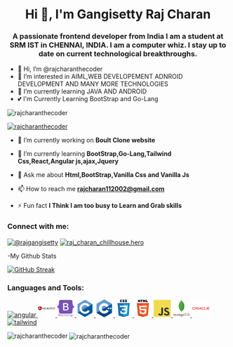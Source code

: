 <h1 align="center">Hi 👋, I'm Gangisetty Raj Charan</h1>
<h3 align="center">A passionate frontend developer from India I am a student at SRM IST in CHENNAI, INDIA. I am a computer whiz. I stay up to date on current technological breakthroughs.</h3>

- 👋 Hi, I’m @rajcharanthecoder
- 👀 I’m interested in AIML,WEB DEVELOPEMENT ADNROID DEVELOPMENT AND MANY MORE TECHNOLOGIES
- 🌱 I’m currently learning JAVA AND ANDROID
- 💕 I'm Currently Learning BootStrap and Go-Lang



<p align="left"> <img src="https://komarev.com/ghpvc/?username=rajcharanthecoder&label=Profile%20views&color=0e75b6&style=flat" alt="rajcharanthecoder" /> </p>

<p align="left"> <a href="https://github.com/ryo-ma/github-profile-trophy"><img src="https://github-profile-trophy.vercel.app/?username=rajcharanthecoder" alt="rajcharanthecoder" /></a> </p>


- 🔭 I’m currently working on **Boult Clone website**

- 🌱 I’m currently learning **BootStrap,Go-Lang,Tailwind Css,React,Angular js,ajax,Jquery**

- 💬 Ask me about **Html,BootStrap,Vanilla Css and Vanilla Js**

- 📫 How to reach me **rajcharan112002@gmail.com**

- ⚡ Fun fact **I Think I am too busy to Learn and Grab skills**

<h3 align="left">Connect with me:</h3>
<p align="left">
<a href="https://twitter.com/@rajgangisetty" target="blank"><img align="center" src="https://raw.githubusercontent.com/rahuldkjain/github-profile-readme-generator/master/src/images/icons/Social/twitter.svg" alt="@rajgangisetty" height="30" width="40" /></a>
<a href="https://instagram.com/raj_charan_chillhouse.hero" target="blank"><img align="center" src="https://raw.githubusercontent.com/rahuldkjain/github-profile-readme-generator/master/src/images/icons/Social/instagram.svg" alt="raj_charan_chillhouse.hero" height="30" width="40" /></a>
</p>

-My Github Stats

[![GitHub Streak](http://github-readme-streak-stats.herokuapp.com?user=rajcharanthecoder&theme=dark&border_radius=6.1&date_format=M%20j%5B%2C%20Y%5D&border=3ADD00)](https://git.io/streak-stats)

<h3 align="left">Languages and Tools:</h3>
<p align="left"> <a href="https://angular.io" target="_blank" rel="noreferrer"> <img src="https://angular.io/assets/images/logos/angular/angular.svg" alt="angular" width="40" height="40"/> </a> <a href="https://angular.io" target="_blank" rel="noreferrer"> <img src="https://raw.githubusercontent.com/devicons/devicon/master/icons/angularjs/angularjs-original-wordmark.svg" alt="angularjs" width="40" height="40"/> </a> <a href="https://getbootstrap.com" target="_blank" rel="noreferrer"> <img src="https://raw.githubusercontent.com/devicons/devicon/master/icons/bootstrap/bootstrap-plain-wordmark.svg" alt="bootstrap" width="40" height="40"/> </a> <a href="https://www.cprogramming.com/" target="_blank" rel="noreferrer"> <img src="https://raw.githubusercontent.com/devicons/devicon/master/icons/c/c-original.svg" alt="c" width="40" height="40"/> </a> <a href="https://www.w3schools.com/cpp/" target="_blank" rel="noreferrer"> <img src="https://raw.githubusercontent.com/devicons/devicon/master/icons/cplusplus/cplusplus-original.svg" alt="cplusplus" width="40" height="40"/> </a> <a href="https://www.w3schools.com/css/" target="_blank" rel="noreferrer"> <img src="https://raw.githubusercontent.com/devicons/devicon/master/icons/css3/css3-original-wordmark.svg" alt="css3" width="40" height="40"/> </a> <a href="https://www.w3.org/html/" target="_blank" rel="noreferrer"> <img src="https://raw.githubusercontent.com/devicons/devicon/master/icons/html5/html5-original-wordmark.svg" alt="html5" width="40" height="40"/> </a> <a href="https://developer.mozilla.org/en-US/docs/Web/JavaScript" target="_blank" rel="noreferrer"> <img src="https://raw.githubusercontent.com/devicons/devicon/master/icons/javascript/javascript-original.svg" alt="javascript" width="40" height="40"/> </a> <a href="https://www.mongodb.com/" target="_blank" rel="noreferrer"> <img src="https://raw.githubusercontent.com/devicons/devicon/master/icons/mongodb/mongodb-original-wordmark.svg" alt="mongodb" width="40" height="40"/> </a> <a href="https://www.oracle.com/" target="_blank" rel="noreferrer"> <img src="https://raw.githubusercontent.com/devicons/devicon/master/icons/oracle/oracle-original.svg" alt="oracle" width="40" height="40"/> </a> <a href="https://tailwindcss.com/" target="_blank" rel="noreferrer"> <img src="https://www.vectorlogo.zone/logos/tailwindcss/tailwindcss-icon.svg" alt="tailwind" width="40" height="40"/> </a> </p>

<p><img align="left" src="https://github-readme-stats.vercel.app/api/top-langs?username=rajcharanthecoder&show_icons=true&locale=en&layout=compact" alt="rajcharanthecoder" /></p>

<p>&nbsp;<img align="center" src="https://github-readme-stats.vercel.app/api?username=rajcharanthecoder&show_icons=true&locale=en" alt="rajcharanthecoder" /></p>

<!---
rajcharanthecoder/rajcharanthecoder is a ✨ special ✨ repository because its `README.md` (this file) appears on your GitHub profile.
You can click the Preview link to take a look at your changes.
--->
